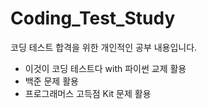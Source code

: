 # Coding_Test_Study

코딩 테스트 합격을 위한 개인적인 공부 내용입니다.

- 이것이 코딩 테스트다 with 파이썬 교제 활용
- 백준 문제 활용
- 프로그래머스 고득점 Kit 문제 활용
